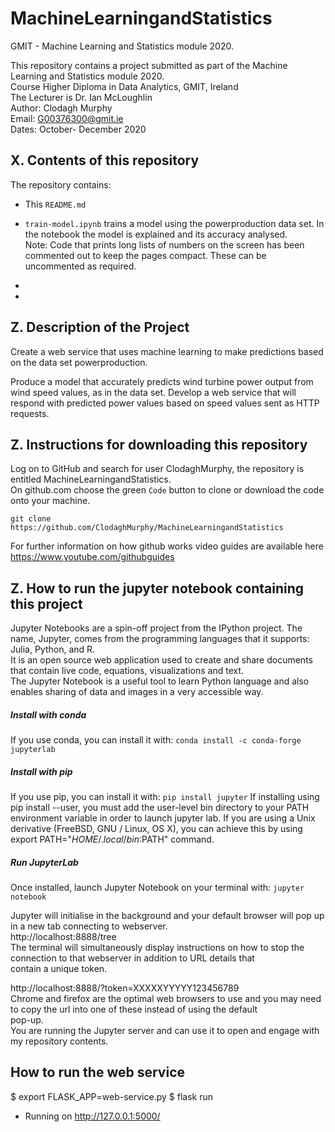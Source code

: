 # MachineLearningandStatistics
GMIT - Machine Learning and Statistics module 2020. <br>


This repository contains a project submitted as part of the Machine Learning and Statistics module 2020.<br>
Course Higher Diploma in Data Analytics, GMIT, Ireland<br>
The Lecturer is Dr. Ian McLoughlin<br>
Author: Clodagh Murphy<br>
Email: G00376300@gmit.ie<br>
Dates: October- December 2020<br>


## X. Contents of this repository
The repository contains:
* This `README.md` 
* `train-model.ipynb` trains a model using the powerproduction data set. In the notebook the model is explained and its accuracy analysed.<br>
Note: Code that prints long lists of numbers on the screen has been commented out to keep the pages compact.
These can be uncommented as required.


* 
* 


## Z. Description of the Project
Create a web service that uses machine learning to make predictions
based on the data set powerproduction. 

Produce a model that accurately predicts wind turbine power output from wind speed
values, as in the data set. 
Develop a web service that will respond with
predicted power values based on speed values sent as HTTP requests.

## Z. Instructions for downloading this repository
Log on to GitHub and search for user ClodaghMurphy, the repository is entitled MachineLearningandStatistics.<br>
On github.com choose the green `Code` button to clone or download the code onto your machine.<br>
```
git clone https://github.com/ClodaghMurphy/MachineLearningandStatistics
```
For further information on how github works video guides are available here https://www.youtube.com/githubguides<br>

## Z. How to run the jupyter notebook containing this project 
Jupyter Notebooks are a spin-off project from the IPython project. The name, Jupyter, comes from the programming languages that it supports: Julia, Python, and R.<br>
It is an open source web application used to create and share documents that contain live code, equations, visualizations and text.<br>
The Jupyter Notebook is a useful tool to learn Python language and also enables sharing of data and images in a very accessible way.<br>

##### Install with conda
If you use conda, you can install it with:
`conda install -c conda-forge jupyterlab`
##### Install with pip
If you use pip, you can install it with:
`pip install jupyter`
If installing using pip install --user, you must add the user-level bin directory to your PATH environment variable in order to launch jupyter lab. If you are using a Unix derivative (FreeBSD, GNU / Linux, OS X), you can achieve this by using export PATH="$HOME/.local/bin:$PATH" command.

##### Run JupyterLab
Once installed, launch Jupyter Notebook on your terminal with:
`jupyter notebook`


Jupyter will initialise in the background and your default browser will pop up in a new tab connecting to webserver.<br> http://localhost:8888/tree<br>
The terminal will simultaneously display instructions on how to stop the connection to that webserver in addition to URL details that <br>contain a unique token.<br>

http://localhost:8888/?token=XXXXXYYYYY123456789<br>
Chrome and firefox are the optimal web browsers to use and you may need to copy the url into one of these instead of using the default<br> pop-up.<br>
You are running the Jupyter server and can use it to open and engage with my repository contents.<br>


## How to run the web service
$ export FLASK_APP=web-service.py
$ flask run
 * Running on http://127.0.0.1:5000/



